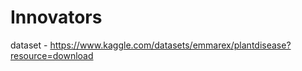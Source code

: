# Innovators                          
                               
dataset - https://www.kaggle.com/datasets/emmarex/plantdisease?resource=download   

 
    

